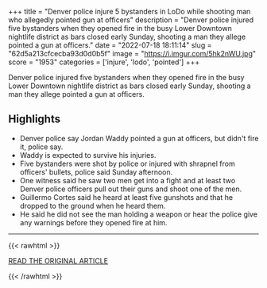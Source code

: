 +++
title = "Denver police injure 5 bystanders in LoDo while shooting man who allegedly pointed gun at officers"
description = "Denver police injured five bystanders when they opened fire in the busy Lower Downtown nightlife district as bars closed early Sunday, shooting a man they allege pointed a gun at officers."
date = "2022-07-18 18:11:14"
slug = "62d5a213cfcecba93d0d0b5f"
image = "https://i.imgur.com/5hk2nWU.jpg"
score = "1953"
categories = ['injure', 'lodo', 'pointed']
+++

Denver police injured five bystanders when they opened fire in the busy Lower Downtown nightlife district as bars closed early Sunday, shooting a man they allege pointed a gun at officers.

## Highlights

- Denver police say Jordan Waddy pointed a gun at officers, but didn't fire it, police say.
- Waddy is expected to survive his injuries.
- Five bystanders were shot by police or injured with shrapnel from officers' bullets, police said Sunday afternoon.
- One witness said he saw two men get into a fight and at least two Denver police officers pull out their guns and shoot one of the men.
- Guillermo Cortes said he heard at least five gunshots and that he dropped to the ground when he heard them.
- He said he did not see the man holding a weapon or hear the police give any warnings before they opened fire at him.

---

{{< rawhtml >}}
  <p class="article-category">
    <a target="_blank" href="https://www.denverpost.com/2022/07/17/20th-larimer-police-shooting/">READ THE ORIGINAL ARTICLE</a>
  </p>
{{< /rawhtml >}}
